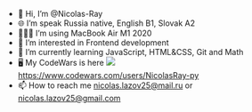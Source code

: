 - 👋 Hi, I’m @Nicolas-Ray
- 🌐 I’m speak Russia native, English B1, Slovak A2
- 👨🏻‍💻 I’m using MacBook Air M1 2020
- 👀 I’m interested in Frontend development
- 🌱 I’m currently learning JavaScript, HTML&CSS, Git and Math
- 🖥️ My CodeWars is here <img src="https://www.codewars.com/users/NicolasRay-py/badges/large" /> https://www.codewars.com/users/NicolasRay-py
- 📫 How to reach me nicolas.lazov25@mail.ru or nicolas.lazov25@gmail.com

<!---
Nicolas-Ray/Nicolas-Ray is a ✨ special ✨ repository because its `README.md` (this file) appears on your GitHub profile.
You can click the Preview link to take a look at your changes.
--->
